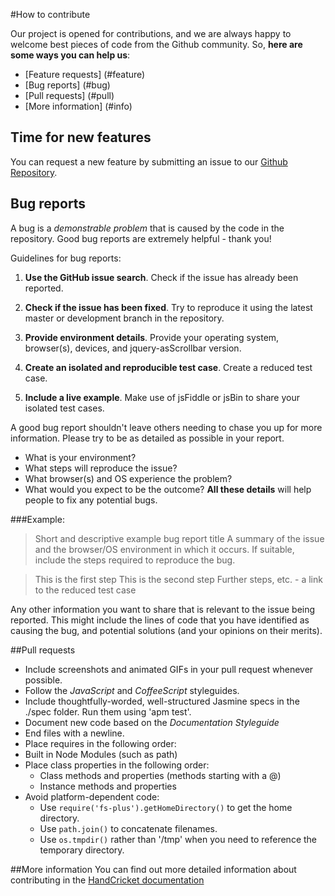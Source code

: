 #How to contribute

Our project is opened for contributions, and we are always happy to welcome best pieces of code from the Github community. So, **here are some ways you can help us**:

- [Feature requests] (#feature)
- [Bug reports] (#bug)
- [Pull requests] (#pull)
- [More information] (#info)


## <a name="feature"></a> Time for new features

You can request a new feature by submitting an issue to our [Github Repository][github].


## <a name="bug"></a> Bug reports

A bug is a *demonstrable problem* that is caused by the code in the repository. Good bug reports are extremely helpful - thank you!

Guidelines for bug reports:

1. **Use the GitHub issue search**. Check if the issue has already been reported.

2. **Check if the issue has been fixed**. Try to reproduce it using the latest master or development branch in the repository.

3. **Provide environment details**. Provide your operating system, browser(s), devices, and jquery-asScrollbar version.

4. **Create an isolated and reproducible test case**. Create a reduced test case.

5. **Include a live example**. Make use of jsFiddle or jsBin to share your isolated test cases.

A good bug report shouldn't leave others needing to chase you up for more information. Please try to be as detailed as possible in your report.

* What is your environment?
* What steps will reproduce the issue?
* What browser(s) and OS experience the problem?
* What would you expect to be the outcome?
**All these details** will help people to fix any potential bugs.

###Example:

>Short and descriptive example bug report title
>A summary of the issue and the browser/OS environment in which it occurs. If suitable, include the steps required to reproduce the bug.

>This is the first step
This is the second step
Further steps, etc.
<url> - a link to the reduced test case

Any other information you want to share that is relevant to the issue being reported. This might include the lines of code that you have identified as causing the bug, and potential solutions (and your opinions on their merits).

##<a name="pull"></a>Pull requests
* Include screenshots and animated GIFs in your pull request whenever possible.
* Follow the _JavaScript_ and _CoffeeScript_ styleguides.
* Include thoughtfully-worded, well-structured Jasmine specs in the ./spec folder. Run them using 'apm test'.
* Document new code based on the _Documentation Styleguide_
* End files with a newline.
* Place requires in the following order:
* Built in Node Modules (such as path)
* Place class properties in the following order:
    * Class methods and properties (methods starting with a @)
    * Instance methods and properties
* Avoid platform-dependent code:
    * Use `require('fs-plus').getHomeDirectory()` to get the home directory.
    * Use `path.join()` to concatenate filenames.
    * Use `os.tmpdir()` rather than '/tmp' when you need to reference the temporary directory.


##<a name='info'></a>More information
You can find out more detailed information about contributing in the [HandCricket documentation][readme]


[readme]: https://github.com/salman-bhai/HandCricket/blob/master/README.md
[github]: https://github.com/salman-bhai/HandCricket


